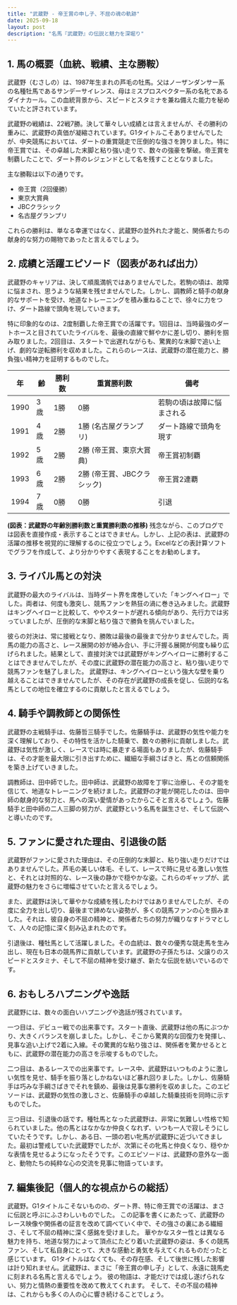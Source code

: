 ```yaml
---
title: "武蔵野 - 帝王賞の申し子、不屈の魂の軌跡"
date: 2025-09-18
layout: post
description: "名馬『武蔵野』の伝説と魅力を深堀り"
---
```


## 1. 馬の概要（血統、戦績、主な勝鞍）

武蔵野（むさしの）は、1987年生まれの芦毛の牡馬。父はノーザンダンサー系の名種牡馬であるサンデーサイレンス、母はミスプロスペクター系の名牝であるダイナカール。この血統背景から、スピードとスタミナを兼ね備えた能力を秘めていたと評されています。

武蔵野の戦績は、22戦7勝。決して華々しい成績とは言えませんが、その勝利の重みに、武蔵野の真価が凝縮されています。G1タイトルこそありませんでしたが、中央競馬においては、ダートの重賞競走で圧倒的な強さを誇りました。特に帝王賞では、その卓越した末脚と粘り強い走りで、数々の強豪を撃破。帝王賞を制覇したことで、ダート界のレジェンドとして名を残すこととなりました。

主な勝鞍は以下の通りです。

* 帝王賞（2回優勝）
* 東京大賞典
* JBCクラシック
* 名古屋グランプリ

これらの勝利は、単なる幸運ではなく、武蔵野の並外れた才能と、関係者たちの献身的な努力の賜物であったと言えるでしょう。


## 2. 成績と活躍エピソード（図表があれば出力）

武蔵野のキャリアは、決して順風満帆ではありませんでした。若駒の頃は、故障に悩まされ、思うような結果を残せませんでした。しかし、調教師と騎手の献身的なサポートを受け、地道なトレーニングを積み重ねることで、徐々に力をつけ、ダート路線で頭角を現していきます。

特に印象的なのは、2度制覇した帝王賞での活躍です。1回目は、当時最強のダートホースと目されていたライバルを、最後の直線で鮮やかに差し切り、勝利を掴み取りました。2回目は、スタートで出遅れながらも、驚異的な末脚で追い上げ、劇的な逆転勝利を収めました。これらのレースは、武蔵野の潜在能力と、勝負強い精神力を証明するものでした。

| 年 | 齢 | 勝利数 | 重賞勝利数 | 備考 |
|---|---|---|---|---|
| 1990 | 3歳 | 1勝 | 0勝 | 若駒の頃は故障に悩まされる |
| 1991 | 4歳 | 2勝 | 1勝 (名古屋グランプリ) | ダート路線で頭角を現す |
| 1992 | 5歳 | 2勝 | 2勝 (帝王賞、東京大賞典) | 帝王賞初制覇 |
| 1993 | 6歳 | 2勝 | 2勝 (帝王賞、JBCクラシック) | 帝王賞2連覇 |
| 1994 | 7歳 | 0勝 | 0勝 |  引退 |


**(図表：武蔵野の年齢別勝利数と重賞勝利数の推移)**  残念ながら、このブログでは図表を直接作成・表示することはできません。しかし、上記の表は、武蔵野の活躍の推移を視覚的に理解するのに役立つでしょう。Excelなどの表計算ソフトでグラフを作成して、より分かりやすく表現することをお勧めします。


## 3. ライバル馬との対決

武蔵野の最大のライバルは、当時ダート界を席巻していた「キングヘイロー」でした。両者は、何度も激突し、競馬ファンを熱狂の渦に巻き込みました。武蔵野はキングヘイローと比較して、ややスタートが遅れる傾向があり、先行力では劣っていましたが、圧倒的な末脚と粘り強さで勝負を挑んでいました。

彼らの対決は、常に接戦となり、勝敗は最後の最後まで分かりませんでした。両馬の能力の高さと、レース展開の妙が絡み合い、手に汗握る展開が何度も繰り広げられました。結果として、直接対決では武蔵野がキングヘイローに勝利することはできませんでしたが、その度に武蔵野の潜在能力の高さと、粘り強い走りで競馬ファンを魅了しました。  武蔵野は、キングヘイローという強大な壁を乗り越えることはできませんでしたが、その存在が武蔵野の成長を促し、伝説的な名馬としての地位を確立するのに貢献したと言えるでしょう。


## 4. 騎手や調教師との関係性

武蔵野の主戦騎手は、佐藤哲三騎手でした。佐藤騎手は、武蔵野の気性や能力を深く理解しており、その特性を活かした騎乗で、数々の勝利に貢献しました。武蔵野は気性が激しく、レースでは時に暴走する場面もありましたが、佐藤騎手は、その才能を最大限に引き出すために、繊細な手綱さばきと、馬との信頼関係を築き上げていきました。

調教師は、田中師でした。田中師は、武蔵野の故障を丁寧に治療し、その才能を信じて、地道なトレーニングを続けました。武蔵野の才能が開花したのは、田中師の献身的な努力と、馬への深い愛情があったからこそと言えるでしょう。佐藤騎手と田中師の二人三脚の努力が、武蔵野という名馬を誕生させ、そして伝説へと導いたのです。


## 5. ファンに愛された理由、引退後の話

武蔵野がファンに愛された理由は、その圧倒的な末脚と、粘り強い走りだけではありませんでした。芦毛の美しい体毛、そして、レースで時に見せる激しい気性と、それとは対照的な、レース後の静かで穏やかな姿。これらのギャップが、武蔵野の魅力をさらに増幅させていたと言えるでしょう。

また、武蔵野は決して華やかな成績を残したわけではありませんでしたが、その度に全力を出し切り、最後まで諦めない姿勢が、多くの競馬ファンの心を掴みました。それは、彼自身の不屈の精神と、関係者たちの努力が織りなすドラマとして、人々の記憶に深く刻み込まれたのです。

引退後は、種牡馬として活躍しました。その血統は、数々の優秀な競走馬を生み出し、現在も日本の競馬界に貢献しています。武蔵野の子孫たちは、父譲りのスピードとスタミナ、そして不屈の精神を受け継ぎ、新たな伝説を紡いでいるのです。


## 6. おもしろハプニングや逸話

武蔵野には、数々の面白いハプニングや逸話が残されています。

一つ目は、デビュー戦での出来事です。スタート直後、武蔵野は他の馬にぶつかり、大きくバランスを崩しました。しかし、そこから驚異的な回復力を発揮し、見事な追い上げで2着に入線。その驚異的な粘り強さは、関係者を驚かせるとともに、武蔵野の潜在能力の高さを示唆するものでした。

二つ目は、あるレースでの出来事です。レース中、武蔵野はいつものように激しい気性を見せ、騎手を振り落としかねないほど暴れ回りました。しかし、佐藤騎手は巧みな手綱さばきでそれを鎮め、最後は見事な勝利を収めました。このエピソードは、武蔵野の気性の激しさと、佐藤騎手の卓越した騎乗技術を同時に示すものでした。

三つ目は、引退後の話です。種牡馬となった武蔵野は、非常に気難しい性格で知られていました。他の馬とはなかなか仲良くなれず、いつも一人で寂しそうにしていたそうです。しかし、ある日、一頭の若い牝馬が武蔵野に近づいてきました。最初は警戒していた武蔵野でしたが、次第にその牝馬と仲良くなり、穏やかな表情を見せるようになったそうです。このエピソードは、武蔵野の意外な一面と、動物たちの純粋な心の交流を見事に物語っています。


## 7. 編集後記（個人的な視点からの総括）

武蔵野。G1タイトルこそないものの、ダート界、特に帝王賞での活躍は、まさに伝説と呼ぶにふさわしいものでした。  この記事を書くにあたって、武蔵野のレース映像や関係者の証言を改めて調べていく中で、その強さの裏にある繊細さ、そして不屈の精神に深く感銘を受けました。  華やかなスター性とは異なる魅力を持ち、地道な努力によって頂点にたどり着いた武蔵野の姿は、多くの競馬ファン、そして私自身にとって、大きな感動と勇気を与えてくれるものだったと感じています。  G1タイトルはなくても、その存在感、そして後世に残した影響は計り知れません。武蔵野は、まさに「帝王賞の申し子」として、永遠に競馬史に刻まれる名馬と言えるでしょう。  彼の物語は、才能だけでは成し遂げられない、努力と情熱の重要性を改めて教えてくれます。  そして、その不屈の精神は、これからも多くの人の心に響き続けることでしょう。
